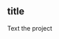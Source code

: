 <!DOCTYPE html>
<html>
  <head>
    <meta charset="utf-8" />
    <meta http=equiv="X]UA-compatible" content="IE=edge">
    <title>treining integration Git and GitHub</title>
  </head>
  <body>
    <h2>title</h2>
    <p>Text the project</p>
  </body>
</html>
